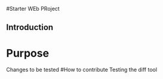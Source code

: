 #Starter WEb PRoject
## Introduction
# Purpose
Changes to be tested
#How to contribute
Testing the diff tool